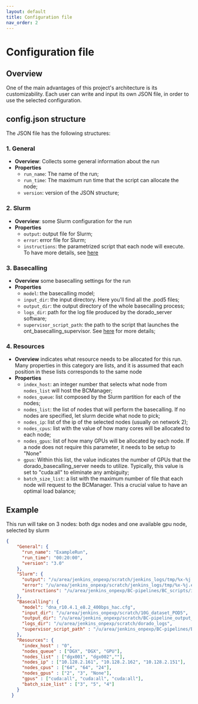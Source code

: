 ```yaml
---
layout: default
title: Configuration file
nav_order: 2
---
```

# Configuration file

## Overview
One of the main advantages of this project's architecture is its customizability. Each user can write and input its own JSON file, in order to use the selected configuration. 

## config.json structure

The JSON file has the following structures:

### 1. General
- **Overview**: Collects some general information about the run
- **Properties**
  - `run_name`: The name of the run;
  - `run_time`: The maximum run time that the script can allocate the node;
  - `version`: version of the JSON structure;

### 2. Slurm
- **Overview**: some Slurm configuration for the run
- **Properties**
  - `output`: output file for Slurm;
  - `error`: error file for Slurm;
  - `instructions`: the parametrized script that each node will execute. To have more details, see [here](BC_scripts.md) 

### 3. Basecalling
- **Overview** some basecalling settings for the run
- **Properties**
  - `model`: the basecalling model;
  - `input_dir`: the input directory. Here you'll find all the .pod5 files;
  - `output_dir`: the output directory of the whole basecalling process;
  - `logs_dir`: path for the log file produced by the dorado_server software;
  - `supervisor_script_path`: the path to the script that launches the ont_basecalling_supervisor. See [here](BC_scripts.md) for more details;

### 4. Resources
- **Overview** indicates what resource needs to be allocated for this run. Many properties in this category are lists, and it is assumed that each position in these lists corresponds to the same node
- **Properties**
  - `index_host`: an integer number that selects what node from `nodes_list` will host the BCManager;
  - `nodes_queue`: list composed by the Slurm partition for each of the nodes;
  - `nodes_list`: the list of nodes that will perform the basecalling. If no nodes are specified, let slurm decide what node to pick;
  - `nodes_ip`: list of the ip of the selected nodes (usually on network 2);
  - `nodes_cpus`: list with the value of how many cores will be allocated to each node;
  - `nodes_gpus`: list of how many GPUs will be allocated by each node. If a node does not require this parameter, it needs to be setup to "None"
  - `gpus`: Within this list, the value indicates the number of GPUs that the dorado_basecalling_server needs to utilize. Typically, this value is set to "cuda:all" to eliminate any ambiguity;
  - `batch_size_list`: a list with the maximum number of file that each node will request to the BCManager. This a crucial value to have an optimal load balance;

## Example
This run will take on 3 nodes: both dgx nodes and one available gpu node, selected by slurm

```json
{
    "General": {
      "run_name": "ExampleRun",
      "run_time": "00:20:00",
      "version": "3.0"
    },
    "Slurm": {
      "output": "/u/area/jenkins_onpexp/scratch/jenkins_logs/tmp/%x-%j.out",
      "error": "/u/area/jenkins_onpexp/scratch/jenkins_logs/tmp/%x-%j.err",
      "instructions": "/u/area/jenkins_onpexp/BC-pipelines/BC_scripts/instructions.sh "
    },
    "Basecalling": {
      "model": "dna_r10.4.1_e8.2_400bps_hac.cfg",
      "input_dir": "/u/area/jenkins_onpexp/scratch/10G_dataset_POD5",
      "output_dir": "/u/area/jenkins_onpexp/scratch/BC-pipeline_output_test/tmp",
      "logs_dir": "/u/area/jenkins_onpexp/scratch/dorado_logs",
      "supervisor_script_path" : "/u/area/jenkins_onpexp/BC-pipelines/BC_scripts/supervisor.sh"
    },
    "Resources": {
      "index_host" : "0", 
      "nodes_queue" : ["DGX", "DGX", "GPU"],
      "nodes_list" : ["dgx001", "dgx002",""],
      "nodes_ip" : ["10.128.2.161", "10.128.2.162", "10.128.2.151"],
      "nodes_cpus" : ["64", "64", "24"],
      "nodes_gpus" : ["2", "3", "None"],
      "gpus" : ["cuda:all", "cuda:all", "cuda:all"],
      "batch_size_list" : ["3", "5", "4"]
    }
  }

```
